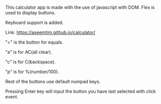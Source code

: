 This calculator app is made with the use of javascript with DOM. Flex is used to display buttons.

Keyboard support is added.

Link: https://aseemtim.github.io/calculator/

"=" is the button for equals.

"a" is for AC(all clear).

"c" is for C(backspace).

"p" is for %(number/100).

Rest of the buttons use default numpad keys.

Pressing Enter key will input the button you have last selected with click event. 


